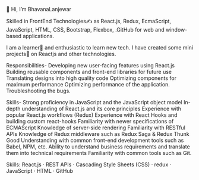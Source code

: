 👋 Hi, I’m  BhavanaLanjewar

Skilled in FrontEnd Technologies✍️ as React.js, Redux, EcmaScript, JavaScript, HTML, CSS, Bootstrap, Flexbox, .GitHub for web and window-based applications.

I am a learner📝 and enthusiastic to learn new tech. I have created some mini projects💼 on Reactjs and other technologies.

Responsibilities- Developing new user-facing features using React.js Building reusable components and front-end libraries for future use Translating designs into high quality code Optimizing components for maximum performance Optimizing performance of the application. Troubleshooting the bugs.

Skills- Strong proficiency in JavaScript and the JavaScript object model In-depth understanding of React.js and its core principles Experience with popular React.js workflows (Redux) Experience with React Hooks and building custom react-hooks Familiarity with newer specifications of ECMAScript Knowledge of server-side rendering Familiarity with RESTful APIs Knowledge of Redux middleware such as Redux Saga & Redux Thunk Good Understanding with common front-end development tools such as Babel, NPM, etc. Ability to understand business requirements and translate them into technical requirements Familiarity with common tools such as Git.

Skills: React.js · REST APIs · Cascading Style Sheets (CSS) · redux ·  JavaScript · HTML · GitHub

